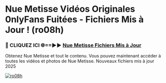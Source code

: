# Nue Metisse Vidéos Originales 0nlyFans Fuitées - Fichiers Mis à Jour ! (ro08h)

<h3>🔴 CLIQUEZ ICI 🌐==►► <a href="https://tinyurl.com/2pmr4ezf" rel="nofollow">Nue Metisse Fichiers Mis à Jour</a></h3>

Obtenez Nue Metisse et tout le contenu. Vous pouvez maintenant accéder à toutes les vidéos et photos de Nue Metisse. Nouveaux fichiers mis à jour 2025

[![ro08h](https://i.imgur.com/6SNvagu.gif)](https://tinyurl.com/2pmr4ezf)
